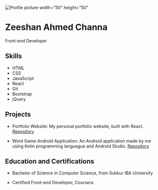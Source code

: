 ![Profile picture width="50" height="50"](https://avatars.githubusercontent.com/zeeshanchana95)

# Zeeshan Ahmed Channa

Front-end Developer

## Skills
- HTML
- CSS
- JavaScript
- React
- Git
- Bootstrap
- jQuery

## Projects

- Portfolio Website: My personal portfolio website, built with React. [Repository](https://github.com/zeeshanchana95/personal-portfolio_web-engineering-project)

- Word Game Android Application: An Android application made by me using Kotin programming languague and Android Studio. [Repository](https://github.com/zeeshanchana95/words_game-android-app-mobile_application_development_project.git)

<!-- ## Open-Source Contributions

- Contributed to the development of the React UI library [Repository](https://github.com/facebook/react)

- Fixed a bug in the Bootstrap CSS framework [Repository](https://github.com/twbs/bootstrap) -->


## Education and Certifications

- Bachelor of Science in Computer Science, from Sukkur IBA University

- Certified Front-end Developer, Coursera


<!--
- 👋 Hi, I’m @zeeshanchana95
- 👀 I’m interested in developing mobile apps, websites and web apps.
- 🌱 I’m currently learning android development.
- 💞️ I’m looking to collaborate on developing API's for android apps.
- 📫 How to reach me just mailed at zeeshanchana95@gmail.com
-->

<!---
zeeshanchana95/zeeshanchana95 is a ✨ special ✨ repository because its `README.md` (this file) appears on your GitHub profile.
You can click the Preview link to take a look at your changes.
--->
